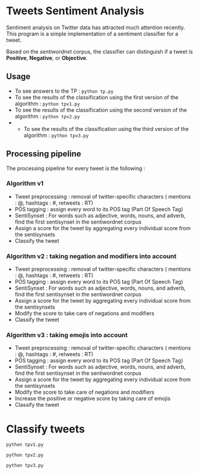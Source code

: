 # Tweets Sentiment Analysis

Sentiment analysis on Twitter data has attracted much attention recently. This program is a simple implementation of a sentiment classifier for a tweet. 

Based on the *sentiwordnet* corpus, the classifier can distinguish if a tweet is **Positive**, **Negative**, or **Objective**. 

## Usage 

- To see answers to the TP :  ```python tp.py```
- To see the results of the classification using the first version of the algorithm : ```python tpv1.py```
- To see the results of the classification using the second version of the algorithm :  ```python tpv2.py```
- - To see the results of the classification using the third version of the algorithm :  ```python tpv3.py```

## Processing pipeline

The processing pipeline for every tweet is the following : 

### Algorithm v1

- Tweet preprocessing : removal of twitter-specific characters ( mentions : @, hashtags : #, retweets : RT)
- POS tagging : assign every word to its POS tag (Part Of Speech Tag)
- SentiSynset : For words such as adjective, words, nouns, and adverb, find the first sentisynset in the sentiwordnet corpus
- Assign a score for the tweet by aggregating every individual score from the sentisynsets
- Classify the tweet

### Algorithm v2 : taking negation and modifiers into account

- Tweet preprocessing : removal of twitter-specific characters ( mentions : @, hashtags : #, retweets : RT)
- POS tagging : assign every word to its POS tag (Part Of Speech Tag)
- SentiSynset : For words such as adjective, words, nouns, and adverb, find the first sentisynset in the sentiwordnet corpus
- Assign a score for the tweet by aggregating every individual score from the sentisynsets
- Modify the score to take care of negations and modifiers
- Classify the tweet

### Algorithm v3 : taking emojis into account

- Tweet preprocessing : removal of twitter-specific characters ( mentions : @, hashtags : #, retweets : RT)
- POS tagging : assign every word to its POS tag (Part Of Speech Tag)
- SentiSynset : For words such as adjective, words, nouns, and adverb, find the first sentisynset in the sentiwordnet corpus
- Assign a score for the tweet by aggregating every individual score from the sentisynsets
- Modify the score to take care of negations and modifiers
- Increase the positive or negative score by taking care of emojis
- Classify the tweet

# Classify tweets
```
python tpv1.py
```

```
python tpv2.py
```

```
python tpv3.py
```
